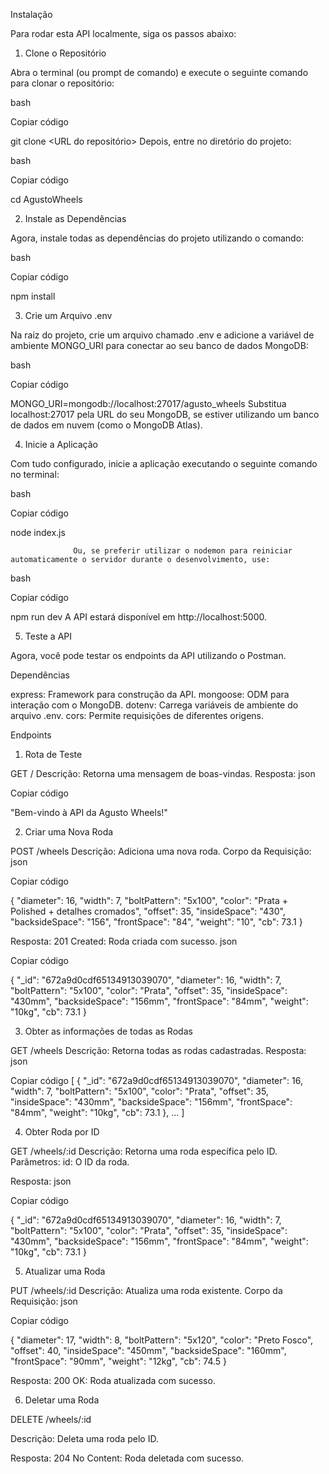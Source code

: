 Instalação

Para rodar esta API localmente, siga os passos abaixo:

1. Clone o Repositório

Abra o terminal (ou prompt de comando) e execute o seguinte comando para clonar o repositório:

bash

Copiar código

git clone <URL do repositório>
Depois, entre no diretório do projeto:

bash

Copiar código 

cd AgustoWheels

2. Instale as Dependências

Agora, instale todas as dependências do projeto utilizando o comando:

bash

Copiar código

npm install

3. Crie um Arquivo .env

Na raiz do projeto, crie um arquivo chamado .env e adicione a variável de ambiente MONGO_URI para conectar ao seu banco de dados MongoDB:

bash

Copiar código

MONGO_URI=mongodb://localhost:27017/agusto_wheels
Substitua localhost:27017 pela URL do seu MongoDB, se estiver utilizando um banco de dados em nuvem (como o MongoDB Atlas).

4. Inicie a Aplicação

Com tudo configurado, inicie a aplicação executando o seguinte comando no terminal:

bash

Copiar código

node index.js

                  Ou, se preferir utilizar o nodemon para reiniciar automaticamente o servidor durante o desenvolvimento, use:

bash

Copiar código

npm run dev
A API estará disponível em http://localhost:5000.

5. Teste a API

Agora, você pode testar os endpoints da API utilizando o Postman.

Dependências

express: Framework para construção da API.
mongoose: ODM para interação com o MongoDB.
dotenv: Carrega variáveis de ambiente do arquivo .env.
cors: Permite requisições de diferentes origens.

Endpoints

1. Rota de Teste

GET /
Descrição: Retorna uma mensagem de boas-vindas.
Resposta:
json

Copiar código

"Bem-vindo à API da Agusto Wheels!"

2. Criar uma Nova Roda

POST /wheels
Descrição: Adiciona uma nova roda.
Corpo da Requisição:
json

Copiar código

{
  "diameter": 16,
  "width": 7,
  "boltPattern": "5x100",
  "color": "Prata + Polished + detalhes cromados",
  "offset": 35,
  "insideSpace": "430",
  "backsideSpace": "156",
  "frontSpace": "84",
  "weight": "10",
  "cb": 73.1
}

Resposta:
201 Created: Roda criada com sucesso.
json

Copiar código

{
  "_id": "672a9d0cdf65134913039070",
  "diameter": 16,
  "width": 7,
  "boltPattern": "5x100",
  "color": "Prata",
  "offset": 35,
  "insideSpace": "430mm",
  "backsideSpace": "156mm",
  "frontSpace": "84mm",
  "weight": "10kg",
  "cb": 73.1
}

3. Obter as informações de todas as Rodas

GET /wheels
Descrição: Retorna todas as rodas cadastradas.
Resposta:
json

Copiar código
[
  {
    "_id": "672a9d0cdf65134913039070",
    "diameter": 16,
    "width": 7,
    "boltPattern": "5x100",
    "color": "Prata",
    "offset": 35,
    "insideSpace": "430mm",
    "backsideSpace": "156mm",
    "frontSpace": "84mm",
    "weight": "10kg",
    "cb": 73.1
  },
  ...
]

4. Obter Roda por ID

GET /wheels/:id
Descrição: Retorna uma roda específica pelo ID.
Parâmetros:
id: O ID da roda.

Resposta:
json

Copiar código

{
  "_id": "672a9d0cdf65134913039070",
  "diameter": 16,
  "width": 7,
  "boltPattern": "5x100",
  "color": "Prata",
  "offset": 35,
  "insideSpace": "430mm",
  "backsideSpace": "156mm",
  "frontSpace": "84mm",
  "weight": "10kg",
  "cb": 73.1
}

5. Atualizar uma Roda

PUT /wheels/:id
Descrição: Atualiza uma roda existente.
Corpo da Requisição:
json

Copiar código

{
  "diameter": 17,
  "width": 8,
  "boltPattern": "5x120",
  "color": "Preto Fosco",
  "offset": 40,
  "insideSpace": "450mm",
  "backsideSpace": "160mm",
  "frontSpace": "90mm",
  "weight": "12kg",
  "cb": 74.5
}

Resposta:
200 OK: Roda atualizada com sucesso.

6. Deletar uma Roda

DELETE /wheels/:id

Descrição: Deleta uma roda pelo ID.

Resposta:
204 No Content: Roda deletada com sucesso.
